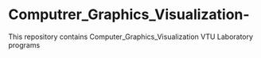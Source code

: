 # Computrer_Graphics_Visualization-
This repository contains Computer_Graphics_Visualization VTU Laboratory programs
